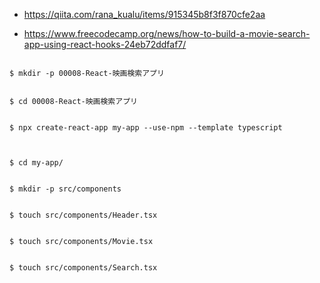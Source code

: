 - https://qiita.com/rana_kualu/items/915345b8f3f870cfe2aa

- https://www.freecodecamp.org/news/how-to-build-a-movie-search-app-using-react-hooks-24eb72ddfaf7/

```

$ mkdir -p 00008-React-映画検索アプリ


$ cd 00008-React-映画検索アプリ


$ npx create-react-app my-app --use-npm --template typescript



$ cd my-app/


$ mkdir -p src/components


$ touch src/components/Header.tsx


$ touch src/components/Movie.tsx


$ touch src/components/Search.tsx



```
